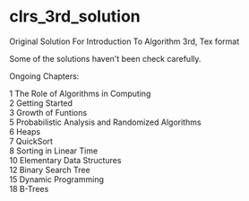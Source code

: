 clrs_3rd_solution  
=================  
  
Original Solution For Introduction To Algorithm 3rd, Tex format  
  
Some of the solutions haven't been check carefully.  
  
Ongoing Chapters:

1   The Role of Algorithms in Computing  
2   Getting Started  
3   Growth of Funtions  
5   Probabilistic Analysis and Randomized Algorithms  
6   Heaps  
7   QuickSort  
8   Sorting in Linear Time  
10  Elementary Data Structures  
12  Binary Search Tree  
15  Dynamic Programming  
18  B-Trees  



